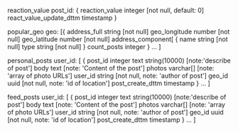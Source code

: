 
reaction_value
  post_id:
  {
  reaction_value integer [not null, default: 0]
  react_value_update_dttm timestamp
  }


popular_geo 
  geo:
  [{
  address_full string [not null]
  geo_longitude number [not null]
  geo_latitude number [not null]
  address_component[
    {
    name string [not null]
    type string [not null]
    }
  count_posts integer
  }
  ...
  ]           

personal_posts 
  user_id: [
    {
    post_id integer 
    text string(10000) [note:'describe of post']
    body text [note: 'Content of the post']
    photos varchar[] [note: 'array of photo URLs']
    user_id string [not null, note: 'author of post']
    geo_id uuid [not null, note: 'id of location']
    post_create_dttm timestamp
    }
    ...
  ]

feed_posts 
  user_id: [
    {
    post_id integer 
    text string(10000) [note:'describe of post']
    body text [note: 'Content of the post']
    photos varchar[] [note: 'array of photo URLs']
    user_id string [not null, note: 'author of post']
    geo_id uuid [not null, note: 'id of location']
    post_create_dttm timestamp
    }
    ...
  ]